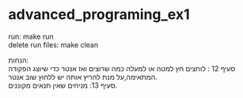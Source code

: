 # advanced_programing_ex1
 
 run: make run<br />
 delete run files: make clean<br />
 
 הנחות:<br />
 סעיף 12 : לוחצים חץ למטה או למעלה כמה שרוצים ואז אנטר כדי שיוצג הפקודה המתאימה,על מנת להריץ אותה יש ללחוץ שוב אנטר.<br />
 סעיף 13: מניחים שאין תנאים מקוננים.<br />
